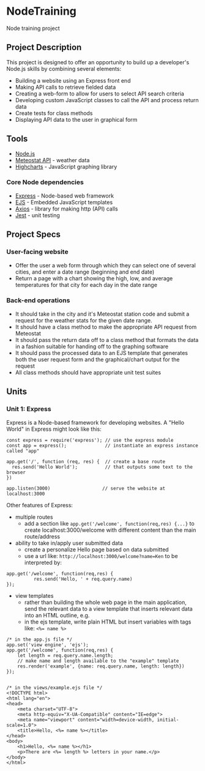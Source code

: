 # NodeTraining
Node training project

## Project Description
This project is designed to offer an opportunity to build up a developer's Node.js skills by combining several elements:
* Building a website using an Express front end
* Making API calls to retrieve fielded data
* Creating a web-form to allow for users to select API search criteria
* Developing custom JavaScript classes to call the API and process return data
* Create tests for class methods
* Displaying API data to the user in graphical form

## Tools
* [Node.js](https://nodejs.org) 
* [Meteostat API](https://rapidapi.com/meteostat/api/meteostat/) - weather data
* [Highcharts](https://www.highcharts.com/) - JavaScript graphing library
### Core Node dependencies
* [Express](https://www.npmjs.com/package/express) - Node-based web framework
* [EJS](https://www.npmjs.com/package/ejs) - Embedded JavaScript templates
* [Axios](https://www.npmjs.com/package/axios) - library for making http (API) calls
* [Jest](https://www.npmjs.com/package/jest) - unit testing

## Project Specs
### User-facing website
* Offer the user a web form through which they can select one of several cities, and enter a date range (beginning and end date)
* Return a page with a chart showing the high, low, and average temperatures for that city for each day in the date range 

### Back-end operations
* It should take in the city and it's Meteostat station code and submit a request for the weather stats for the given date range. 
* It should have a class method to make the appropriate API request from Meteostat
* It should pass the return data off to a class method that formats the data in a fashion suitable for handing off to the graphing software
* It should pass the processed data to an EJS template that generates both the user request form and the graphical/chart output for the request
* All class methods should have appropriate unit test suites

## Units 
### Unit 1: Express
Express is a Node-based framework for developing websites. A "Hello World" in Express might look like this:
```
const express = require('express'); // use the express module
const app = express();              // instantiate an express instance called "app"

app.get('/', function (req, res) {  // create a base route 
  res.send('Hello World');          // that outputs some text to the browser
})

app.listen(3000)                   // serve the website at localhost:3000
```

Other features of Express:
* multiple routes
  * add a section like `app.get('/welcome', function(req,res) {...}` to create localhost:3000/welcome with different content than the main route/address    
* ability to take in/apply user submitted data 
  * create a personalize Hello page based on data submitted
  * use a url like: `http://localhost:3000/welcome?name=Ken` to be interpreted by:
```
app.get('/welcome', function(req,res) { 
          res.send('Hello, ' + req.query.name) 
});
```
  
* view templates
  * rather than building the whole web page in the main application, send the relevant data to a view template that inserts relevant data into an HTML outline, e.g.
  * in the ejs template, write plain HTML but insert variables with tags like: `<%= name %>`
```
/* in the app.js file */
app.set('view engine', 'ejs');
app.get('/welcome', function(req,res) { 
    let length = req.query.name.length;
    // make name and length available to the "example" template
    res.render('example', {name: req.query.name, length: length}) 
});


/* in the views/example.ejs file */
<!DOCTYPE html>
<html lang="en">
<head>
    <meta charset="UTF-8">
    <meta http-equiv="X-UA-Compatible" content="IE=edge">
    <meta name="viewport" content="width=device-width, initial-scale=1.0">
    <title>Hello, <%= name %></title>
</head>
<body>
    <h1>Hello, <%= name %></h1>
    <p>There are <%= length %> letters in your name.</p>
</body>
</html>
```

